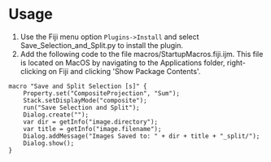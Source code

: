 # Usage

1. Use the Fiji menu option `Plugins->Install` and select Save_Selection_and_Split.py to install the plugin.
2. Add the following code to the file macros/StartupMacros.fiji.ijm. This file is located on MacOS by navigating to the Applications folder, right-clicking on Fiji and clicking 'Show Package Contents'.
```
macro "Save and Split Selection [s]" {
	Property.set("CompositeProjection", "Sum");
	Stack.setDisplayMode("composite");
	run("Save Selection and Split");
	Dialog.create("");
	var dir = getInfo("image.directory");
	var title = getInfo("image.filename");
	Dialog.addMessage("Images Saved to: " + dir + title + "_split/");
	Dialog.show();
}
```


